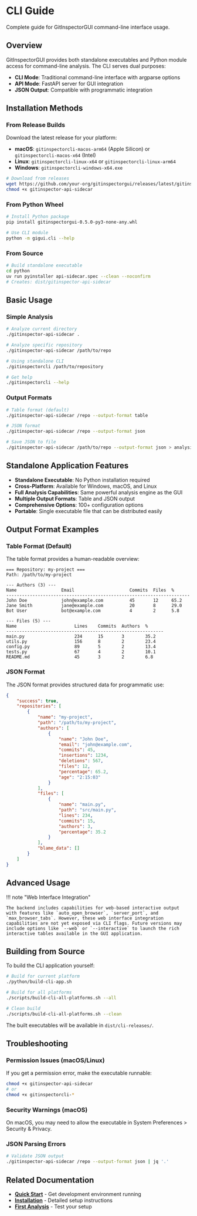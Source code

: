 # CLI Guide

Complete guide for GitInspectorGUI command-line interface usage.

## Overview

GitInspectorGUI provides both standalone executables and Python module access for command-line analysis. The CLI serves dual purposes:

-   **CLI Mode**: Traditional command-line interface with argparse options
-   **API Mode**: FastAPI server for GUI integration
-   **JSON Output**: Compatible with programmatic integration

## Installation Methods

### From Release Builds

Download the latest release for your platform:

-   **macOS**: `gitinspectorcli-macos-arm64` (Apple Silicon) or `gitinspectorcli-macos-x64` (Intel)
-   **Linux**: `gitinspectorcli-linux-x64` or `gitinspectorcli-linux-arm64`
-   **Windows**: `gitinspectorcli-windows-x64.exe`

```bash
# Download from releases
wget https://github.com/your-org/gitinspectorgui/releases/latest/gitinspector-api-sidecar
chmod +x gitinspector-api-sidecar
```

### From Python Wheel

```bash
# Install Python package
pip install gitinspectorgui-0.5.0-py3-none-any.whl

# Use CLI module
python -m gigui.cli --help
```

### From Source

```bash
# Build standalone executable
cd python
uv run pyinstaller api-sidecar.spec --clean --noconfirm
# Creates: dist/gitinspector-api-sidecar
```

## Basic Usage

### Simple Analysis

```bash
# Analyze current directory
./gitinspector-api-sidecar .

# Analyze specific repository
./gitinspector-api-sidecar /path/to/repo

# Using standalone CLI
./gitinspectorcli /path/to/repository

# Get help
./gitinspectorcli --help
```

### Output Formats

```bash
# Table format (default)
./gitinspector-api-sidecar /repo --output-format table

# JSON format
./gitinspector-api-sidecar /repo --output-format json

# Save JSON to file
./gitinspector-api-sidecar /path/to/repo --output-format json > analysis.json
```

## Standalone Application Features

-   **Standalone Executable**: No Python installation required
-   **Cross-Platform**: Available for Windows, macOS, and Linux
-   **Full Analysis Capabilities**: Same powerful analysis engine as the GUI
-   **Multiple Output Formats**: Table and JSON output
-   **Comprehensive Options**: 100+ configuration options
-   **Portable**: Single executable file that can be distributed easily

## Output Format Examples

### Table Format (Default)

The table format provides a human-readable overview:

```
=== Repository: my-project ===
Path: /path/to/my-project

--- Authors (3) ---
Name                 Email                     Commits  Files  %
----------------------------------------------------------------------
John Doe             john@example.com          45       12     65.2
Jane Smith           jane@example.com          20       8      29.0
Bot User             bot@example.com           4        2      5.8

--- Files (5) ---
Name                      Lines    Commits  Authors  %
------------------------------------------------------------
main.py                   234      15       3        35.2
utils.py                  156      8        2        23.4
config.py                 89       5        2        13.4
tests.py                  67       4        2        10.1
README.md                 45       3        2        6.8
```

### JSON Format

The JSON format provides structured data for programmatic use:

```json
{
    "success": true,
    "repositories": [
        {
            "name": "my-project",
            "path": "/path/to/my-project",
            "authors": [
                {
                    "name": "John Doe",
                    "email": "john@example.com",
                    "commits": 45,
                    "insertions": 1234,
                    "deletions": 567,
                    "files": 12,
                    "percentage": 65.2,
                    "age": "2:15:03"
                }
            ],
            "files": [
                {
                    "name": "main.py",
                    "path": "src/main.py",
                    "lines": 234,
                    "commits": 15,
                    "authors": 3,
                    "percentage": 35.2
                }
            ],
            "blame_data": []
        }
    ]
}
```

## Advanced Usage

!!! note "Web Interface Integration"

    The backend includes capabilities for web-based interactive output with features like `auto_open_browser`, `server_port`, and `max_browser_tabs`. However, these web interface integration capabilities are not yet exposed via CLI flags. Future versions may include options like `--web` or `--interactive` to launch the rich interactive tables available in the GUI application.

## Building from Source

To build the CLI application yourself:

```bash
# Build for current platform
./python/build-cli-app.sh

# Build for all platforms
./scripts/build-cli-all-platforms.sh --all

# Clean build
./scripts/build-cli-all-platforms.sh --clean
```

The built executables will be available in `dist/cli-releases/`.

## Troubleshooting

### Permission Issues (macOS/Linux)

If you get a permission error, make the executable runnable:

```bash
chmod +x gitinspector-api-sidecar
# or
chmod +x gitinspectorcli-*
```

### Security Warnings (macOS)

On macOS, you may need to allow the executable in System Preferences > Security & Privacy.

### JSON Parsing Errors

```bash
# Validate JSON output
./gitinspector-api-sidecar /repo --output-format json | jq '.'
```

## Related Documentation

-   **[Quick Start](quick-start.md)** - Get development environment running
-   **[Installation](installation.md)** - Detailed setup instructions
-   **[First Analysis](first-analysis.md)** - Test your setup
